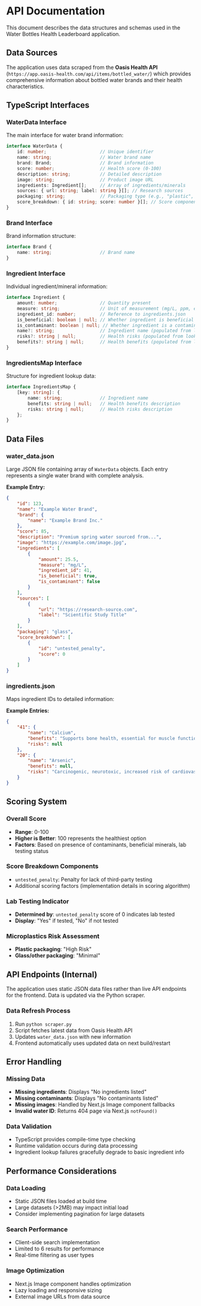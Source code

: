 # API Documentation

This document describes the data structures and schemas used in the Water Bottles Health Leaderboard application.

## Data Sources

The application uses data scraped from the **Oasis Health API** (`https://app.oasis-health.com/api/items/bottled_water/`) which provides comprehensive information about bottled water brands and their health characteristics.

## TypeScript Interfaces

### WaterData Interface

The main interface for water brand information:

```typescript
interface WaterData {
    id: number;                    // Unique identifier
    name: string;                  // Water brand name
    brand: Brand;                  // Brand information
    score: number;                 // Health score (0-100)
    description: string;           // Detailed description
    image: string;                 // Product image URL
    ingredients: Ingredient[];     // Array of ingredients/minerals
    sources: { url: string; label: string }[]; // Research sources
    packaging: string;             // Packaging type (e.g., "plastic", "glass")
    score_breakdown: { id: string; score: number }[]; // Score components
}
```

### Brand Interface

Brand information structure:

```typescript
interface Brand {
    name: string;                  // Brand name
}
```

### Ingredient Interface

Individual ingredient/mineral information:

```typescript
interface Ingredient {
    amount: number;                // Quantity present
    measure: string;               // Unit of measurement (mg/L, ppm, etc.)
    ingredient_id: number;         // Reference to ingredients.json
    is_beneficial: boolean | null; // Whether ingredient is beneficial
    is_contaminant: boolean | null; // Whether ingredient is a contaminant
    name?: string;                 // Ingredient name (populated from lookup)
    risks?: string | null;         // Health risks (populated from lookup)
    benefits?: string | null;      // Health benefits (populated from lookup)
}
```

### IngredientsMap Interface

Structure for ingredient lookup data:

```typescript
interface IngredientsMap {
    [key: string]: {
        name: string;              // Ingredient name
        benefits: string | null;   // Health benefits description
        risks: string | null;      // Health risks description
    };
}
```

## Data Files

### water_data.json

Large JSON file containing array of `WaterData` objects. Each entry represents a single water brand with complete analysis.

**Example Entry:**
```json
{
    "id": 123,
    "name": "Example Water Brand",
    "brand": {
        "name": "Example Brand Inc."
    },
    "score": 85,
    "description": "Premium spring water sourced from...",
    "image": "https://example.com/image.jpg",
    "ingredients": [
        {
            "amount": 25.5,
            "measure": "mg/L",
            "ingredient_id": 41,
            "is_beneficial": true,
            "is_contaminant": false
        }
    ],
    "sources": [
        {
            "url": "https://research-source.com",
            "label": "Scientific Study Title"
        }
    ],
    "packaging": "glass",
    "score_breakdown": [
        {
            "id": "untested_penalty",
            "score": 0
        }
    ]
}
```

### ingredients.json

Maps ingredient IDs to detailed information:

**Example Entries:**
```json
{
    "41": {
        "name": "Calcium",
        "benefits": "Supports bone health, essential for muscle function, vital for nerve transmission, important for cardiovascular health",
        "risks": null
    },
    "20": {
        "name": "Arsenic",
        "benefits": null,
        "risks": "Carcinogenic, neurotoxic, increased risk of cardiovascular disease, skin lesions, reproductive toxicity, increased risk of diabetes, developmental effects"
    }
}
```

## Scoring System

### Overall Score
- **Range**: 0-100
- **Higher is Better**: 100 represents the healthiest option
- **Factors**: Based on presence of contaminants, beneficial minerals, lab testing status

### Score Breakdown Components
- `untested_penalty`: Penalty for lack of third-party testing
- Additional scoring factors (implementation details in scoring algorithm)

### Lab Testing Indicator
- **Determined by**: `untested_penalty` score of 0 indicates lab tested
- **Display**: "Yes" if tested, "No" if not tested

### Microplastics Risk Assessment
- **Plastic packaging**: "High Risk"
- **Glass/other packaging**: "Minimal"

## API Endpoints (Internal)

The application uses static JSON data files rather than live API endpoints for the frontend. Data is updated via the Python scraper.

### Data Refresh Process
1. Run `python scraper.py`
2. Script fetches latest data from Oasis Health API
3. Updates `water_data.json` with new information
4. Frontend automatically uses updated data on next build/restart

## Error Handling

### Missing Data
- **Missing ingredients**: Displays "No ingredients listed"
- **Missing contaminants**: Displays "No contaminants listed"
- **Missing images**: Handled by Next.js Image component fallbacks
- **Invalid water ID**: Returns 404 page via Next.js `notFound()`

### Data Validation
- TypeScript provides compile-time type checking
- Runtime validation occurs during data processing
- Ingredient lookup failures gracefully degrade to basic ingredient info

## Performance Considerations

### Data Loading
- Static JSON files loaded at build time
- Large datasets (>2MB) may impact initial load
- Consider implementing pagination for large datasets

### Search Performance
- Client-side search implementation
- Limited to 6 results for performance
- Real-time filtering as user types

### Image Optimization
- Next.js Image component handles optimization
- Lazy loading and responsive sizing
- External image URLs from data source 